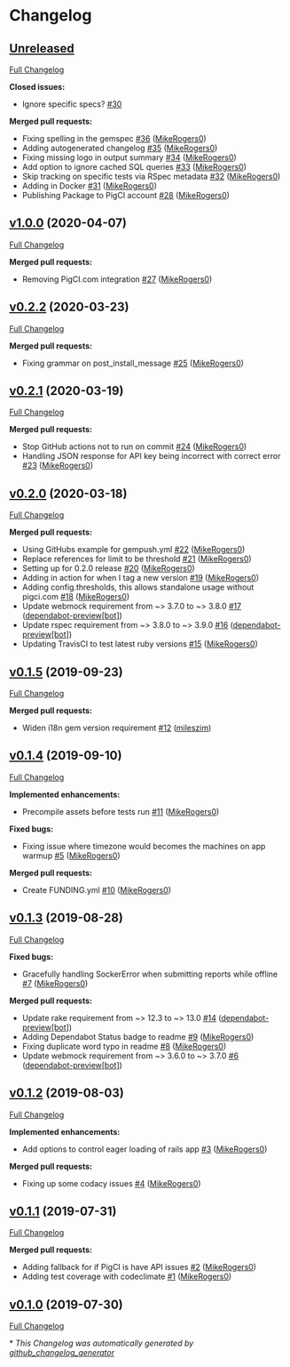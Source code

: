 # Changelog

## [Unreleased](https://github.com/PigCI/pig-ci-rails/tree/HEAD)

[Full Changelog](https://github.com/PigCI/pig-ci-rails/compare/v1.0.0...HEAD)

**Closed issues:**

- Ignore specific specs? [\#30](https://github.com/PigCI/pig-ci-rails/issues/30)

**Merged pull requests:**

- Fixing spelling in the gemspec [\#36](https://github.com/PigCI/pig-ci-rails/pull/36) ([MikeRogers0](https://github.com/MikeRogers0))
- Adding autogenerated changelog [\#35](https://github.com/PigCI/pig-ci-rails/pull/35) ([MikeRogers0](https://github.com/MikeRogers0))
- Fixing missing logo in output summary [\#34](https://github.com/PigCI/pig-ci-rails/pull/34) ([MikeRogers0](https://github.com/MikeRogers0))
- Add option to ignore cached SQL queries [\#33](https://github.com/PigCI/pig-ci-rails/pull/33) ([MikeRogers0](https://github.com/MikeRogers0))
- Skip tracking on specific tests via RSpec metadata [\#32](https://github.com/PigCI/pig-ci-rails/pull/32) ([MikeRogers0](https://github.com/MikeRogers0))
- Adding in Docker [\#31](https://github.com/PigCI/pig-ci-rails/pull/31) ([MikeRogers0](https://github.com/MikeRogers0))
- Publishing Package to PigCI account [\#28](https://github.com/PigCI/pig-ci-rails/pull/28) ([MikeRogers0](https://github.com/MikeRogers0))

## [v1.0.0](https://github.com/PigCI/pig-ci-rails/tree/v1.0.0) (2020-04-07)

[Full Changelog](https://github.com/PigCI/pig-ci-rails/compare/v0.2.2...v1.0.0)

**Merged pull requests:**

- Removing PigCI.com integration [\#27](https://github.com/PigCI/pig-ci-rails/pull/27) ([MikeRogers0](https://github.com/MikeRogers0))

## [v0.2.2](https://github.com/PigCI/pig-ci-rails/tree/v0.2.2) (2020-03-23)

[Full Changelog](https://github.com/PigCI/pig-ci-rails/compare/v0.2.1...v0.2.2)

**Merged pull requests:**

- Fixing grammar on post\_install\_message [\#25](https://github.com/PigCI/pig-ci-rails/pull/25) ([MikeRogers0](https://github.com/MikeRogers0))

## [v0.2.1](https://github.com/PigCI/pig-ci-rails/tree/v0.2.1) (2020-03-19)

[Full Changelog](https://github.com/PigCI/pig-ci-rails/compare/v0.2.0...v0.2.1)

**Merged pull requests:**

- Stop GitHub actions not to run on commit [\#24](https://github.com/PigCI/pig-ci-rails/pull/24) ([MikeRogers0](https://github.com/MikeRogers0))
- Handling JSON response for API key being incorrect with correct error [\#23](https://github.com/PigCI/pig-ci-rails/pull/23) ([MikeRogers0](https://github.com/MikeRogers0))

## [v0.2.0](https://github.com/PigCI/pig-ci-rails/tree/v0.2.0) (2020-03-18)

[Full Changelog](https://github.com/PigCI/pig-ci-rails/compare/v0.1.5...v0.2.0)

**Merged pull requests:**

- Using GitHubs example for gempush.yml [\#22](https://github.com/PigCI/pig-ci-rails/pull/22) ([MikeRogers0](https://github.com/MikeRogers0))
- Replace references for limit to be threshold [\#21](https://github.com/PigCI/pig-ci-rails/pull/21) ([MikeRogers0](https://github.com/MikeRogers0))
- Setting up for 0.2.0 release [\#20](https://github.com/PigCI/pig-ci-rails/pull/20) ([MikeRogers0](https://github.com/MikeRogers0))
- Adding in action for when I tag a new version [\#19](https://github.com/PigCI/pig-ci-rails/pull/19) ([MikeRogers0](https://github.com/MikeRogers0))
- Adding config.thresholds, this allows standalone usage without pigci.com [\#18](https://github.com/PigCI/pig-ci-rails/pull/18) ([MikeRogers0](https://github.com/MikeRogers0))
- Update webmock requirement from ~\> 3.7.0 to ~\> 3.8.0 [\#17](https://github.com/PigCI/pig-ci-rails/pull/17) ([dependabot-preview[bot]](https://github.com/apps/dependabot-preview))
- Update rspec requirement from ~\> 3.8.0 to ~\> 3.9.0 [\#16](https://github.com/PigCI/pig-ci-rails/pull/16) ([dependabot-preview[bot]](https://github.com/apps/dependabot-preview))
- Updating TravisCI to test latest ruby versions [\#15](https://github.com/PigCI/pig-ci-rails/pull/15) ([MikeRogers0](https://github.com/MikeRogers0))

## [v0.1.5](https://github.com/PigCI/pig-ci-rails/tree/v0.1.5) (2019-09-23)

[Full Changelog](https://github.com/PigCI/pig-ci-rails/compare/v0.1.4...v0.1.5)

**Merged pull requests:**

- Widen i18n gem version requirement [\#12](https://github.com/PigCI/pig-ci-rails/pull/12) ([mileszim](https://github.com/mileszim))

## [v0.1.4](https://github.com/PigCI/pig-ci-rails/tree/v0.1.4) (2019-09-10)

[Full Changelog](https://github.com/PigCI/pig-ci-rails/compare/v0.1.3...v0.1.4)

**Implemented enhancements:**

- Precompile assets before tests run [\#11](https://github.com/PigCI/pig-ci-rails/pull/11) ([MikeRogers0](https://github.com/MikeRogers0))

**Fixed bugs:**

- Fixing issue where timezone would becomes the machines on app warmup [\#5](https://github.com/PigCI/pig-ci-rails/pull/5) ([MikeRogers0](https://github.com/MikeRogers0))

**Merged pull requests:**

- Create FUNDING.yml [\#10](https://github.com/PigCI/pig-ci-rails/pull/10) ([MikeRogers0](https://github.com/MikeRogers0))

## [v0.1.3](https://github.com/PigCI/pig-ci-rails/tree/v0.1.3) (2019-08-28)

[Full Changelog](https://github.com/PigCI/pig-ci-rails/compare/v0.1.2...v0.1.3)

**Fixed bugs:**

- Gracefully handling SockerError when submitting reports while offline [\#7](https://github.com/PigCI/pig-ci-rails/pull/7) ([MikeRogers0](https://github.com/MikeRogers0))

**Merged pull requests:**

- Update rake requirement from ~\> 12.3 to ~\> 13.0 [\#14](https://github.com/PigCI/pig-ci-rails/pull/14) ([dependabot-preview[bot]](https://github.com/apps/dependabot-preview))
- Adding Dependabot Status badge to readme [\#9](https://github.com/PigCI/pig-ci-rails/pull/9) ([MikeRogers0](https://github.com/MikeRogers0))
- Fixing duplicate word typo in readme [\#8](https://github.com/PigCI/pig-ci-rails/pull/8) ([MikeRogers0](https://github.com/MikeRogers0))
- Update webmock requirement from ~\> 3.6.0 to ~\> 3.7.0 [\#6](https://github.com/PigCI/pig-ci-rails/pull/6) ([dependabot-preview[bot]](https://github.com/apps/dependabot-preview))

## [v0.1.2](https://github.com/PigCI/pig-ci-rails/tree/v0.1.2) (2019-08-03)

[Full Changelog](https://github.com/PigCI/pig-ci-rails/compare/v0.1.1...v0.1.2)

**Implemented enhancements:**

- Add options to control eager loading of rails app [\#3](https://github.com/PigCI/pig-ci-rails/pull/3) ([MikeRogers0](https://github.com/MikeRogers0))

**Merged pull requests:**

- Fixing up some codacy issues [\#4](https://github.com/PigCI/pig-ci-rails/pull/4) ([MikeRogers0](https://github.com/MikeRogers0))

## [v0.1.1](https://github.com/PigCI/pig-ci-rails/tree/v0.1.1) (2019-07-31)

[Full Changelog](https://github.com/PigCI/pig-ci-rails/compare/v0.1.0...v0.1.1)

**Merged pull requests:**

- Adding fallback for if PigCI is have API issues [\#2](https://github.com/PigCI/pig-ci-rails/pull/2) ([MikeRogers0](https://github.com/MikeRogers0))
- Adding test coverage with codeclimate [\#1](https://github.com/PigCI/pig-ci-rails/pull/1) ([MikeRogers0](https://github.com/MikeRogers0))

## [v0.1.0](https://github.com/PigCI/pig-ci-rails/tree/v0.1.0) (2019-07-30)

[Full Changelog](https://github.com/PigCI/pig-ci-rails/compare/26699470a370a1ff576f820a0742be5f332561be...v0.1.0)



\* *This Changelog was automatically generated by [github_changelog_generator](https://github.com/github-changelog-generator/github-changelog-generator)*
